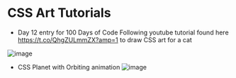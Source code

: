 # CSS Art Tutorials

- Day 12 entry for 100 Days of Code
Following youtube tutorial found here https://t.co/QhgZULmmZX?amp=1 to draw CSS art for a cat 

![image](https://user-images.githubusercontent.com/10060480/128420135-efb8c60d-3e21-445a-b759-850d3b5137ae.png)

- CSS Planet with Orbiting animation 
![image](https://user-images.githubusercontent.com/10060480/128420234-1aca8396-d4be-47cb-9c63-1add67bf453d.png)


